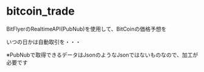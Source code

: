 # bitcoin_trade
BitFlyerのRealtimeAPI(PubNub)を使用して、BitCoinの価格予想を
 
いつの日かは自動取引を・・・
 
 
※PubNubで取得できるデータはJsonのようなJsonではないものなので、加工が必要です
